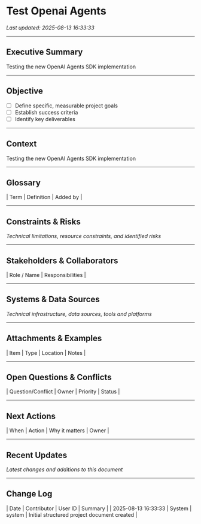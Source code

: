 # Test Openai Agents
_Last updated: 2025-08-13 16:33:33_

---

## Executive Summary
Testing the new OpenAI Agents SDK implementation

---

## Objective
- [ ] Define specific, measurable project goals
- [ ] Establish success criteria
- [ ] Identify key deliverables

---

## Context
Testing the new OpenAI Agents SDK implementation

---

## Glossary

| Term | Definition | Added by |

---

## Constraints & Risks
*Technical limitations, resource constraints, and identified risks*

---

## Stakeholders & Collaborators

| Role / Name | Responsibilities |

---

## Systems & Data Sources
*Technical infrastructure, data sources, tools and platforms*

---

## Attachments & Examples

| Item | Type | Location | Notes |

---

## Open Questions & Conflicts

| Question/Conflict | Owner | Priority | Status |

---

## Next Actions

| When | Action | Why it matters | Owner |

---

## Recent Updates
*Latest changes and additions to this document*

---

## Change Log

| Date | Contributor | User ID | Summary |
| 2025-08-13 16:33:33 | System | system | Initial structured project document created |
